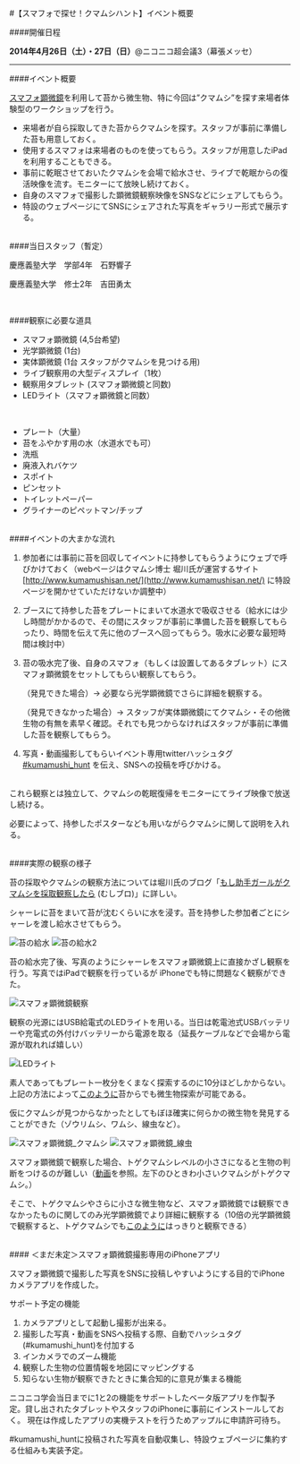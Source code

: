 #【スマフォで探せ！クマムシハント】イベント概要

####開催日程

**2014年4月26日（土）・27日（日）**@ニコニコ超会議3（幕張メッセ）

---

####イベント概要

[スマフォ顕微鏡](http://leye.jp/)を利用して苔から微生物、特に今回は”クマムシ”を探す来場者体験型のワークショップを行う。

* 来場者が自ら採取してきた苔からクマムシを探す。スタッフが事前に準備した苔も用意しておく。
* 使用するスマフォは来場者のものを使ってもらう。スタッフが用意したiPadを利用することもできる。
* 事前に乾眠させておいたクマムシを会場で給水させ、ライブで乾眠からの復活映像を流す。モニターにて放映し続けておく。
* 自身のスマフォで撮影した顕微鏡観察映像をSNSなどにシェアしてもらう。
* 特設のウェブページにてSNSにシェアされた写真をギャラリー形式で展示する。

<br>
####当日スタッフ（暫定）

慶應義塾大学　学部4年　石野響子

慶應義塾大学　修士2年　吉田勇太

<br>

####観察に必要な道具

* スマフォ顕微鏡 (4,5台希望)
* 光学顕微鏡 (1台)
* 実体顕微鏡 (1台 スタッフがクマムシを見つける用)
* ライブ観察用の大型ディスプレイ（1枚）
* 観察用タブレット (スマフォ顕微鏡と同数)
* LEDライト（スマフォ顕微鏡と同数）

<br>

* プレート（大量）
* 苔をふやかす用の水（水道水でも可）
* 洗瓶
* 廃液入れバケツ
* スポイト
* ピンセット
* トイレットペーパー
* グライナーのピペットマン/チップ


<br>
####イベントの大まかな流れ

1. 参加者には事前に苔を回収してイベントに持参してもらうようにウェブで呼びかけておく（webページはクマムシ博士 堀川氏が運営するサイト [http://www.kumamushisan.net/](http://www.kumamushisan.net/) に特設ページを開かせていただけないか調整中） 
2. ブースにて持参した苔をプレートにまいて水道水で吸収させる（給水には少し時間がかかるので、その間にスタッフが事前に準備した苔を観察してもらったり、時間を伝えて先に他のブースへ回ってもらう。吸水に必要な最短時間は検討中）
4. 苔の吸水完了後、自身のスマフォ（もしくは設置してあるタブレット）にスマフォ顕微鏡をセットしてもらい観察してもらう。
    
    （発見できた場合）→ 必要なら光学顕微鏡でさらに詳細を観察する。
    
	（発見できなかった場合）→ スタッフが実体顕微鏡にてクマムシ・その他微生物の有無を素早く確認。それでも見つからなければスタッフが事前に準備した苔を観察してもらう。

5. 写真・動画撮影してもらいイベント専用twitterハッシュタグ [#kumamushi_hunt](https://twitter.com/search?q=%23kumamushi_hunt&src=typd&f=realtime) を伝え、SNSへの投稿を呼びかける。

<br>
これら観察とは独立して、クマムシの乾眠復帰をモニターにてライブ映像で放送し続ける。

必要によって、持参したポスターなども用いながらクマムシに関して説明を入れる。


<br>
####実際の観察の様子

苔の採取やクマムシの観察方法については堀川氏のブログ「[もし助手ガールがクマムシを採取観察したら](http://horikawad.hatenadiary.com/entry/20110527/1306456375) (むしブロ)」に詳しい。

シャーレに苔をまいて苔が沈むくらいに水を浸す。苔を持参した参加者ごとにシャーレを渡し給水させてもらう。

![苔の給水](https://dl.dropboxusercontent.com/u/19203409/%E5%86%99%E7%9C%9F%20H26-04-12%2022%2027%2049.jpg)
![苔の給水2](https://dl.dropboxusercontent.com/u/19203409/%E5%86%99%E7%9C%9F%20H26-04-12%2022%2027%2027.jpg)

苔の給水完了後、写真のようにシャーレをスマフォ顕微鏡上に直接かざし観察を行う。写真ではiPadで観察を行っているが iPhoneでも特に問題なく観察ができた。

![スマフォ顕微鏡観察](https://dl.dropboxusercontent.com/u/19203409/%E5%86%99%E7%9C%9F%20H26-04-12%200%2002%2015.jpg)

観察の光源にはUSB給電式のLEDライトを用いる。当日は乾電池式USBバッテリーや充電式の外付けバッテリーから電源を取る（延長ケーブルなどで会場から電源が取れれば嬉しい）

![LEDライト](https://dl.dropboxusercontent.com/u/19203409/%E5%86%99%E7%9C%9F%202014-04-13%2019%2041%2048.jpg)

素人であってもプレート一枚分をくまなく探索するのに10分ほどしかからない。上記の方法によって[このように](https://www.youtube.com/watch?v=X8SuoBotXZQ&feature=youtu.be)苔からでも微生物探索が可能である。

仮にクマムシが見つからなかったとしてもぼほ確実に何らかの微生物を発見することができた（ゾウリムシ、ワムシ、線虫など）。

![スマフォ顕微鏡_クマムシ](https://dl.dropboxusercontent.com/u/19203409/%E5%86%99%E7%9C%9F%20H26-04-13%200%2004%2056.jpg)
![スマフォ顕微鏡_線虫](https://dl.dropboxusercontent.com/u/19203409/%E5%86%99%E7%9C%9F%20H26-04-12%2023%2024%2027.jpg)


スマフォ顕微鏡で観察した場合、トゲクマムシレベルの小ささになると生物の判断をつけるのが難しい（[動画](https://www.youtube.com/watch?v=A6LwIamnkM8&feature=youtu.be)を参照。左下のひときわ小さいクマムシがトゲクマムシ。）

そこで、トゲクマムシやさらに小さな微生物など、スマフォ顕微鏡では観察できなかったものに関してのみ光学顕微鏡でより詳細に観察する（10倍の光学顕微鏡で観察すると、トゲクマムシでも[このように](https://www.youtube.com/watch?v=alyPfomxMmo)はっきりと観察できる）

<br>
#### ＜まだ未定＞スマフォ顕微鏡撮影専用のiPhoneアプリ

スマフォ顕微鏡で撮影した写真をSNSに投稿しやすいようにする目的でiPhoneカメラアプリを作成した。

サポート予定の機能

1. カメラアプリとして起動し撮影が出来る。
1. 撮影した写真・動画をSNSへ投稿する際、自動でハッシュタグ(#kumamushi_hunt)を付加する
1. インカメラでのズーム機能
1. 観察した生物の位置情報を地図にマッピングする
1. 知らない生物が観察できたときに集合知的に意見が集まる機能

ニコニコ学会当日までに1と2の機能をサポートしたベータ版アプリを作製予定。貸し出されたタブレットやスタッフのiPhoneに事前にインストールしておく。
現在は作成したアプリの実機テストを行うためアップルに申請許可待ち。

\#kumamushi_huntに投稿された写真を自動収集し、特設ウェブページに集約する仕組みも実装予定。
